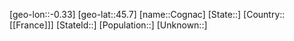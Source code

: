 ﻿---
location: [45.7,-0.33]
type: City
tags:
- geo/City


SpocWebEntityId: 29638
isDeleted: false
confidential: public

---
[geo-lon::-0.33]
[geo-lat::45.7]
[name::Cognac]
[State::]
[Country::[[France]]]
[StateId::]
[Population::]
[Unknown::]

